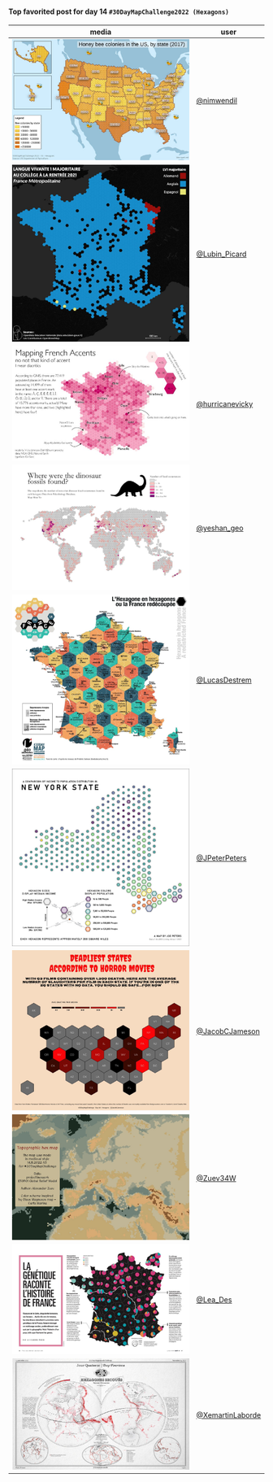 #### Top favorited post for day 14 `#30DayMapChallenge2022 (Hexagons)`
| media | user | 
|-------|------|
| ![image](../uploads/41cd50d6050cf1bb591aa880168734e5/image.png) | [@nimwendil](https://twitter.com/nimwendil/status/1592062613592363009) | 
| ![image](../uploads/99d4457f231da51698b698e9dfeb2b36/image.png) | [@Lubin_Picard](https://twitter.com/Lubin_Picard/status/1592042143073411078) |  
| ![image](../uploads/21fc0b2da0eeefa8ed7de07dca2a58a1/image.png) | [@hurricanevicky](https://twitter.com/hurricanevicky/status/1592084725031747584) |  
| ![image](../uploads/d8824953c3a3a852e15b9fb8f9594259/image.png) | [@yeshan_geo](https://twitter.com/yeshan_geo/status/1592027934998790144) |  
| ![image](../uploads/7e9bc37faa7e6b741e4eb46a5ef616b1/image.png) | [@LucasDestrem](https://twitter.com/LucasDestrem/status/1592088975870763008) |
| ![image](../uploads/35fa869258fb7409da2f0d80171bd65f/image.png) | [@JPeterPeters](https://twitter.com/JPeterPeters/status/1456516922246266880) |  
| ![image](../uploads/43b18ab09fcb0c6bb7bc32af8ce8edb4/image.png) | [@JacobCJameson](https://twitter.com/JacobCJameson/status/1592284297473687552) |  
| ![image](../uploads/9cb2ec41ab732b64b7110e328ba02a5f/image.png) | [@Zuev34W](https://twitter.com/Zuev34W/status/1592258064698204164) | 
| ![image](../uploads/753ff644530bae0e9d6b25677aab1cad/image.png) | [@Lea_Des](https://twitter.com/Lea_Des/status/1592101785891749889) |  
| ![image](../uploads/d818eedec12c8fb91a45d1af5a1d0007/image.png) | [@XemartinLaborde](https://twitter.com/XemartinLaborde/status/1592051723425939457) |  

